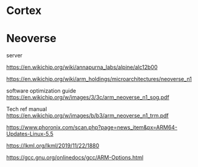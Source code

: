 
# Cortex


# Neoverse 

server

https://en.wikichip.org/wiki/annapurna_labs/alpine/alc12b00

https://en.wikichip.org/wiki/arm_holdings/microarchitectures/neoverse_n1

software optimization guide
https://en.wikichip.org/w/images/3/3c/arm_neoverse_n1_sog.pdf

Tech ref manual
https://en.wikichip.org/w/images/b/b3/arm_neoverse_n1_trm.pdf

https://www.phoronix.com/scan.php?page=news_item&px=ARM64-Updates-Linux-5.5

https://lkml.org/lkml/2019/11/22/1880

https://gcc.gnu.org/onlinedocs/gcc/ARM-Options.html
